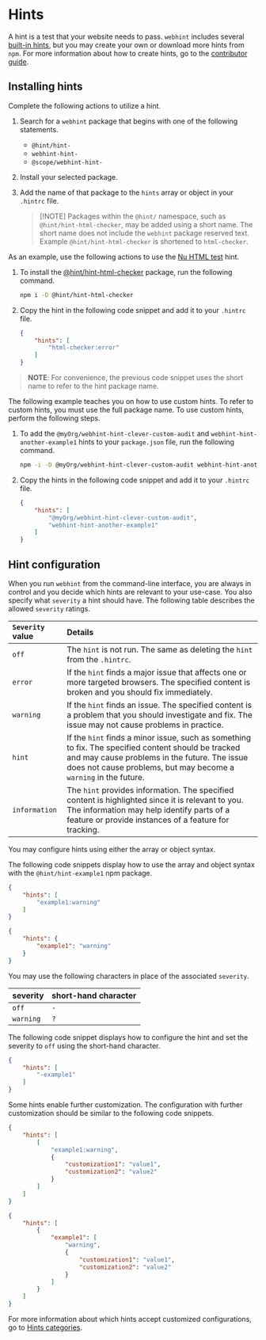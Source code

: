 # Hints

A hint is a test that your website needs to pass. `webhint` includes several
[built-in hints][HintsIndex], but you may create your own or download more
hints from `npm`. For more information about how to create hints, go to the
[contributor guide][ContributorGuideHowToHint].

## Installing hints

Complete the following actions to utilize a hint.

1. Search for a `webhint` package that begins with one of the following
   statements.
    * `@hint/hint-`
    * `webhint-hint-`
    * `@scope/webhint-hint-`
1. Install your selected package.
1. Add the name of that package to the `hints` array or object in your
   `.hintrc` file.

   > [!NOTE] Packages within the `@hint/` namespace, such as
   > `@hint/hint-html-checker`, may be added using a short name. The short name
   > does not include the `webhint` package reserved text. Example
   > `@hint/hint-html-checker` is shortened to `html-checker`.

As an example, use the following actions to use the [Nu HTML
test][HintHtmlCheckerReadme] hint.

1. To install the [@hint/hint-html-checker][HintHtmlCheckerReadme] package,
   run the following command.

   ```bash
   npm i -D @hint/hint-html-checker
   ```

1. Copy the hint in the following code snippet and add it to your `.hintrc`
   file.

   ```json
   {
       "hints": [
           "html-checker:error"
       ]
   }
   ```

> **NOTE**:  For convenience, the previous code snippet uses the short name to
> refer to the hint package name.

The following example teaches you on how to use custom hints. To refer to
custom hints, you must use the full package name. To use custom hints,
perform the following steps.

1. To add the `@myOrg/webhint-hint-clever-custom-audit` and
   `webhint-hint-another-example1` hints to your `package.json` file, run the
   following command.

   ```bash
   npm -i -D @myOrg/webhint-hint-clever-custom-audit webhint-hint-another-example1
   ```

1. Copy the hints in the following code snippet and add it to your `.hintrc`
   file.

   ```json
   {
       "hints": [
           "@myOrg/webhint-hint-clever-custom-audit",
           "webhint-hint-another-example1"
       ]
   }
   ```

## Hint configuration

When you run `webhint` from the command-line interface, you are always in
control and you decide which hints are relevant to your use-case. You also
specify what `severity` a hint should have. The following table describes the
allowed `severity` ratings.

| `Severity` value | Details |
|:--- |:--- |
| `off` | The `hint` is not run. The same as deleting the `hint` from the `.hintrc`. |
| `error` | If the `hint` finds a major issue that affects one or more targeted browsers. The specified content is broken and you should fix immediately. |
| `warning` | If the `hint` finds an issue. The specified content is a problem that you should investigate and fix. The issue may not cause problems in practice. |
| `hint` | If the `hint` finds a minor issue, such as something to fix. The specified content should be tracked and may cause problems in the future. The issue does not cause problems, but may become a `warning` in the future. |
| `information` | The `hint` provides information. The specified content is highlighted since it is relevant to you.  The information may help identify parts of a feature or provide instances of a feature for tracking. |

You may configure hints using either the array or object syntax.

The following code snippets display how to use the array and object syntax with
the `@hint/hint-example1` npm package.

```json
{
    "hints": [
        "example1:warning"
    ]
}
```

```json
{
    "hints": {
        "example1": "warning"
    }
}
```

You may use the following characters in place of the associated `severity`.

| severity | short-hand character |
|:--- |:--- |
| `off` | `-` |
| `warning` | `?` |

The following code snippet displays how to configure the hint and set the
severity to `off` using the short-hand character.

```json
{
    "hints": [
        "-example1"
    ]
}
```

Some hints enable further customization. The configuration with further
customization should be similar to the following code snippets.

```json
{
    "hints": [
        [
            "example1:warning",
            {
                "customization1": "value1",
                "customization2": "value2"
            }
        ]
    ]
}
```

```json
{
    "hints": [
        {
            "example1": [
                "warning",
                {
                    "customization1": "value1",
                    "customization2": "value2"
                }
            ]
        }
    ]
}
```

For more information about which hints accept customized configurations, go to
[Hints categories][HintsIndex].

<!-- links  -->

[HintsIndex]: ../hints/index.md "Hints categories | webhint"
[ContributorGuideHowToHint]: ../../contributor-guide/how-to/hint.md "Develop a hint | webhint"
[HintHtmlCheckerReadme]: ../../../../hint-html-checker/README.md "Nu HTML test (`html-checker`) | webhint"
